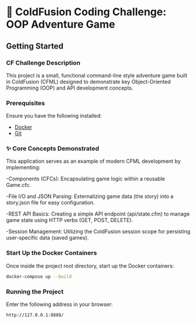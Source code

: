 
# 🏰 ColdFusion Coding Challenge: OOP Adventure Game
## Getting Started
### CF Challenge Description 
This project is a small, functional command-line style adventure game built in ColdFusion (CFML) designed to demonstrate key Object-Oriented Programming (OOP) and API development concepts.

### Prerequisites
Ensure you have the following installed:
- [Docker](https://www.docker.com/get-started)
- [Git](https://git-scm.com/)


###  ✨ Core Concepts Demonstrated
This application serves as an example of modern CFML development by implementing:

-Components (CFCs): Encapsulating game logic within a reusable Game.cfc.

-File I/O and JSON Parsing: Externalizing game data (the story) into a story.json file for easy configuration.

-REST API Basics: Creating a simple API endpoint (api/state.cfm) to manage game state using HTTP verbs (GET, POST, DELETE).

-Session Management: Utilizing the ColdFusion session scope for persisting user-specific data (saved games).

### Start Up the Docker Containers

Once inside the project root directory, start up the Docker containers:

```bash
docker-compose up --build
```


### Running the Project

Enter the following address in your browser:

```http://127.0.0.1:8888/```

